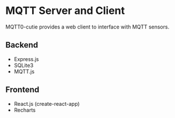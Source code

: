 # MQTT Server and Client
MQTT0-cutie provides a web client to interface with MQTT sensors.

## Backend
* Express.js
* SQLite3
* MQTT.js

## Frontend
* React.js (create-react-app)
* Recharts
